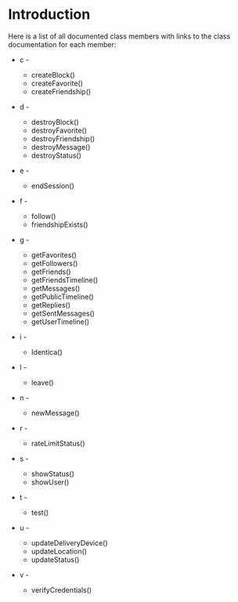 # Introduction #

Here is a list of all documented class members with links to the class documentation for each member:

- c -

  * createBlock()
  * createFavorite()
  * createFriendship()

- d -

  * destroyBlock()
  * destroyFavorite()
  * destroyFriendship()
  * destroyMessage()
  * destroyStatus()

- e -

  * endSession()

- f -

  * follow()
  * friendshipExists()

- g -

  * getFavorites()
  * getFollowers()
  * getFriends()
  * getFriendsTimeline()
  * getMessages()
  * getPublicTimeline()
  * getReplies()
  * getSentMessages()
  * getUserTimeline()

- i -

  * Identica()

- l -

  * leave()

- n -

  * newMessage()

- r -

  * rateLimitStatus()

- s -

  * showStatus()
  * showUser()

- t -

  * test()

- u -

  * updateDeliveryDevice()
  * updateLocation()
  * updateStatus()

- v -

  * verifyCredentials()